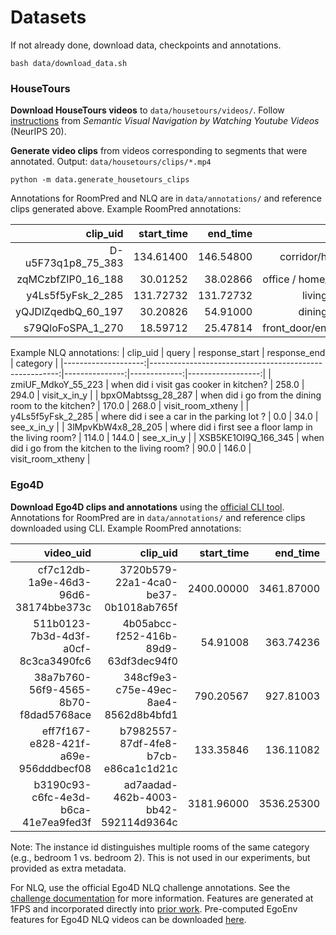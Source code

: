# Datasets

If not already done, download data, checkpoints and annotations.
```
bash data/download_data.sh
```

### HouseTours
**Download HouseTours videos** to `data/housetours/videos/`. Follow [instructions](https://github.com/uiuc-robovision/video-dqn?tab=readme-ov-file#building-dataset) from *Semantic Visual Navigation by Watching Youtube Videos* (NeurIPS 20).

**Generate video clips** from videos corresponding to segments that were annotated. Output: `data/housetours/clips/*.mp4`
```
python -m data.generate_housetours_clips
```

Annotations for RoomPred and NLQ are in `data/annotations/` and reference clips generated above. Example RoomPred annotations:

|           clip_uid | start_time |  end_time |                label |
|-------------------:|-----------:|----------:|---------------------:|
| D-u5F73q1p8_75_383 |  134.61400 | 146.54800 |     corridor/hallway |
| zqMCzbfZIP0_16_188 |   30.01252 |  38.02866 | office / home_office |
|  y4Ls5f5yFsk_2_285 |  131.72732 | 131.72732 |          living_room |
| yQJDlZqedbQ_60_197 |   30.20826 |  54.91000 |          dining_room |
|  s79QloFoSPA_1_270 |   18.59712 |  25.47814 |  front_door/entrance |

Example NLQ annotations:
|            clip_uid |                                                  query | response_start | response_end |          category |
|--------------------:|-------------------------------------------------------:|---------------:|-------------:|------------------:|
|  zmiUF_MdkoY_55_223 |                when did i visit gas cooker in kitchen? |          258.0 |        294.0 |      visit_x_in_y |
|  bpxOMabtssg_28_287 |     when did i go from the dining room to the kitchen? |          170.0 |        268.0 | visit_room_xtheny |
|   y4Ls5f5yFsk_2_285 |             where did i see a car in the parking lot ? |            0.0 |         34.0 |        see_x_in_y |
|  3lMpvKbW4x8_28_205 | where did i first see a floor lamp in the living room? |          114.0 |        144.0 |        see_x_in_y |
| XSB5KE1OI9Q_166_345 |     when did i go from the kitchen to the living room? |           90.0 |        146.0 | visit_room_xtheny |

### Ego4D
**Download Ego4D clips and annotations** using the [official CLI tool](https://ego4d-data.org/docs/CLI/). Annotations for RoomPred are in `data/annotations/` and reference clips downloaded using CLI. Example RoomPred annotations:

|                            video_uid |                             clip_uid | start_time |   end_time |       label | instance |
|-------------------------------------:|-------------------------------------:|-----------:|-----------:|------------:|---------:|
| cf7c12db-1a9e-46d3-96d6-38174bbe373c | 3720b579-22a1-4ca0-be37-0b1018ab765f | 2400.00000 | 3461.87000 | living_room |        0 |
| 511b0123-7b3d-4d3f-a0cf-8c3ca3490fc6 | 4b05abcc-f252-416b-89d9-63df3dec94f0 |   54.91008 |  363.74236 | living_room |        0 |
| 38a7b760-56f9-4565-8b70-f8dad5768ace | 348cf9e3-c75e-49ec-8ae4-8562d8b4bfd1 |  790.20567 |  927.81003 |     kitchen |        0 |
| eff7f167-e828-421f-a69e-956dddbecf08 | b7982557-87df-4fe8-b7cb-e86ca1c1d21c |  133.35846 |  136.11082 |     kitchen |        0 |
| b3190c93-c6fc-4e3d-b6ca-41e7ea9fed3f | ad7aadad-462b-4003-bb42-592114d9364c | 3181.96000 | 3536.25300 |     bedroom |        1 |

Note: The instance id distinguishes multiple rooms of the same category (e.g., bedroom 1 vs. bedroom 2). This is not used in our experiments, but provided as extra metadata.

For NLQ, use the official Ego4D NLQ challenge annotations. See the [challenge documentation](https://eval.ai/web/challenges/challenge-page/1629/overview) for more information. Features are generated at 1FPS and incorporated directly into [prior work](https://github.com/srama2512/NaQ). Pre-computed EgoEnv features for Ego4D NLQ videos can be downloaded [here](https://dl.fbaipublicfiles.com/ego-env/data/ego4d_egoenv_nlq_feats.zip).